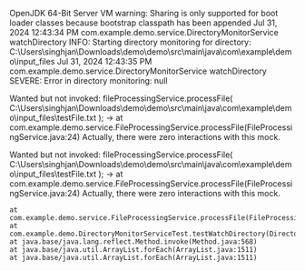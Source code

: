 OpenJDK 64-Bit Server VM warning: Sharing is only supported for boot loader classes because bootstrap classpath has been appended
Jul 31, 2024 12:43:34 PM com.example.demo.service.DirectoryMonitorService watchDirectory
INFO: Starting directory monitoring for directory: C:\Users\singhjan\Downloads\demo\demo\src\main\java\com\example\demo\input_files
Jul 31, 2024 12:43:35 PM com.example.demo.service.DirectoryMonitorService watchDirectory
SEVERE: Error in directory monitoring: null


Wanted but not invoked:
fileProcessingService.processFile(
    C:\Users\singhjan\Downloads\demo\demo\src\main\java\com\example\demo\input_files\testFile.txt
);
-> at com.example.demo.service.FileProcessingService.processFile(FileProcessingService.java:24)
Actually, there were zero interactions with this mock.

Wanted but not invoked:
fileProcessingService.processFile(
    C:\Users\singhjan\Downloads\demo\demo\src\main\java\com\example\demo\input_files\testFile.txt
);
-> at com.example.demo.service.FileProcessingService.processFile(FileProcessingService.java:24)
Actually, there were zero interactions with this mock.

	at com.example.demo.service.FileProcessingService.processFile(FileProcessingService.java:24)
	at com.example.demo.DirectoryMonitorServiceTest.testWatchDirectory(DirectoryMonitorServiceTest.java:67)
	at java.base/java.lang.reflect.Method.invoke(Method.java:568)
	at java.base/java.util.ArrayList.forEach(ArrayList.java:1511)
	at java.base/java.util.ArrayList.forEach(ArrayList.java:1511)
